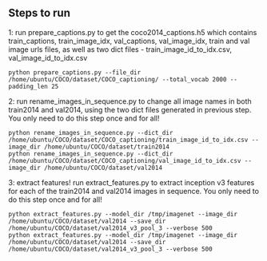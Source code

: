 ## Steps to run

1: run prepare_captions.py to get the coco2014_captions.h5 which contains train_captions, train_image_idx, val_captions, val_image_idx, train and val image urls files, as well as two dict files - train_image_id_to_idx.csv, val_image_id_to_idx.csv

```shell
python prepare_captions.py --file_dir /home/ubuntu/COCO/dataset/COCO_captioning/ --total_vocab 2000 --padding_len 25
```

2: run rename_images_in_sequence.py to change all image names in both train2014 and val2014, using the two dict files generated in previous step. You only need to do this step once and for all!

```shell
python rename_images_in_sequence.py --dict_dir /home/ubuntu/COCO/dataset/COCO_captioning/train_image_id_to_idx.csv --image_dir /home/ubuntu/COCO/dataset/train2014
python rename_images_in_sequence.py --dict_dir /home/ubuntu/COCO/dataset/COCO_captioning/val_image_id_to_idx.csv --image_dir /home/ubuntu/COCO/dataset/val2014
```

3: extract features! run extract_features.py to extract inception v3 features for each of the train2014 and val2014 images in sequence. You only need to do this step once and for all!

```shell
python extract_features.py --model_dir /tmp/imagenet --image_dir /home/ubuntu/COCO/dataset/val2014 --save_dir /home/ubuntu/COCO/dataset/val2014_v3_pool_3 --verbose 500
python extract_features.py --model_dir /tmp/imagenet --image_dir /home/ubuntu/COCO/dataset/val2014 --save_dir /home/ubuntu/COCO/dataset/val2014_v3_pool_3 --verbose 500
```

